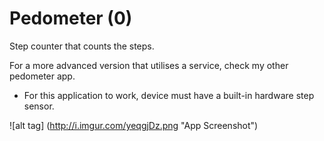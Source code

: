 # Pedometer (0)
Step counter that counts the steps.

For a more advanced version that utilises a service, check my other pedometer app.

* For this application to work, device must have a built-in hardware step sensor.

![alt tag] (http://i.imgur.com/yeqgjDz.png "App Screenshot")
